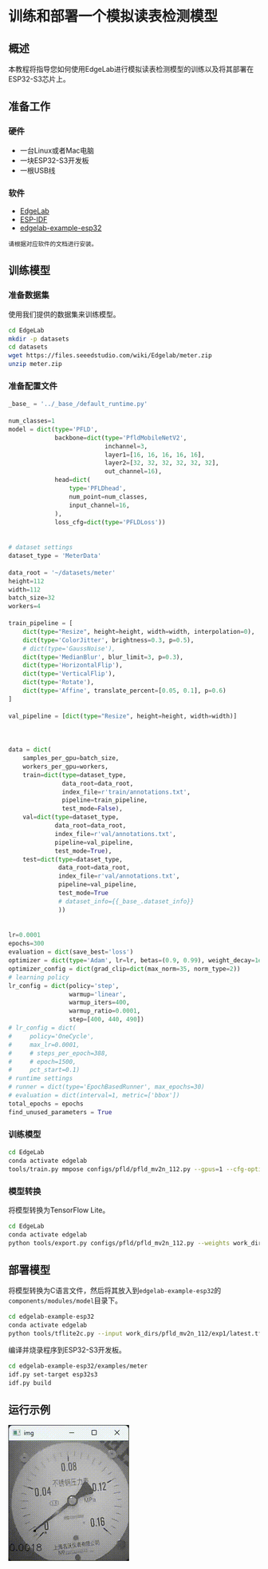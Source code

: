# 训练和部署一个模拟读表检测模型

## 概述

本教程将指导您如何使用EdgeLab进行模拟读表检测模型的训练以及将其部署在ESP32-S3芯片上。

## 准备工作

### 硬件
- 一台Linux或者Mac电脑
- 一块ESP32-S3开发板
- 一根USB线



### 软件
- [EdgeLab](https://edgelab.readthedocs.io/zh_CN/latest/)
- [ESP-IDF](./get_start.md#环境安装)
- [edgelab-example-esp32](https://github.com/Seeed-Studio/edgelab-example-esp32)

```{note}
请根据对应软件的文档进行安装。
```

## 训练模型
### 准备数据集
使用我们提供的数据集来训练模型。

```bash
cd EdgeLab
mkdir -p datasets
cd datasets
wget https://files.seeedstudio.com/wiki/Edgelab/meter.zip
unzip meter.zip
```

### 准备配置文件
```python
_base_ = '../_base_/default_runtime.py'

num_classes=1
model = dict(type='PFLD',
             backbone=dict(type='PfldMobileNetV2',
                           inchannel=3,
                           layer1=[16, 16, 16, 16, 16],
                           layer2=[32, 32, 32, 32, 32, 32],
                           out_channel=16),
             head=dict(
                 type='PFLDhead',
                 num_point=num_classes,
                 input_channel=16,
             ),
             loss_cfg=dict(type='PFLDLoss'))


# dataset settings
dataset_type = 'MeterData'

data_root = '~/datasets/meter'
height=112
width=112
batch_size=32
workers=4

train_pipeline = [
    dict(type="Resize", height=height, width=width, interpolation=0),
    dict(type='ColorJitter', brightness=0.3, p=0.5),
    # dict(type='GaussNoise'),
    dict(type='MedianBlur', blur_limit=3, p=0.3),
    dict(type='HorizontalFlip'),
    dict(type='VerticalFlip'),
    dict(type='Rotate'),
    dict(type='Affine', translate_percent=[0.05, 0.1], p=0.6)
]

val_pipeline = [dict(type="Resize", height=height, width=width)]



data = dict(
    samples_per_gpu=batch_size,
    workers_per_gpu=workers,
    train=dict(type=dataset_type,
               data_root=data_root,
               index_file=r'train/annotations.txt',
               pipeline=train_pipeline,
               test_mode=False),
    val=dict(type=dataset_type,
             data_root=data_root,
             index_file=r'val/annotations.txt',
             pipeline=val_pipeline,
             test_mode=True),
    test=dict(type=dataset_type,
              data_root=data_root,
              index_file=r'val/annotations.txt',
              pipeline=val_pipeline,
              test_mode=True
              # dataset_info={{_base_.dataset_info}}
              ))


lr=0.0001
epochs=300
evaluation = dict(save_best='loss')
optimizer = dict(type='Adam', lr=lr, betas=(0.9, 0.99), weight_decay=1e-6)
optimizer_config = dict(grad_clip=dict(max_norm=35, norm_type=2))
# learning policy
lr_config = dict(policy='step',
                 warmup='linear',
                 warmup_iters=400,
                 warmup_ratio=0.0001,
                 step=[400, 440, 490])
# lr_config = dict(
#     policy='OneCycle',
#     max_lr=0.0001,
#     # steps_per_epoch=388,
#     # epoch=1500,
#     pct_start=0.1)
# runtime settings
# runner = dict(type='EpochBasedRunner', max_epochs=30)
# evaluation = dict(interval=1, metric=['bbox'])
total_epochs = epochs
find_unused_parameters = True
```

### 训练模型

```bash
cd EdgeLab
conda activate edgelab
tools/train.py mmpose configs/pfld/pfld_mv2n_112.py --gpus=1 --cfg-options total_epochs=50
```

### 模型转换
将模型转换为TensorFlow Lite。
```bash
cd EdgeLab
conda activate edgelab
python tools/export.py configs/pfld/pfld_mv2n_112.py --weights work_dirs/pfld_mv2n_112/exp1/latest.pth --data ~/datasets/meter/train/images
```

## 部署模型

将模型转换为C语言文件，然后将其放入到`edgelab-example-esp32`的`components/modules/model`目录下。
```bash
cd edgelab-example-esp32
conda activate edgelab
python tools/tflite2c.py --input work_dirs/pfld_mv2n_112/exp1/latest.tflite --model_name pfld_meter --output_dir ./components/modules/model
```

编译并烧录程序到ESP32-S3开发板。

```bash
cd edgelab-example-esp32/examples/meter
idf.py set-target esp32s3
idf.py build
```

## 运行示例

![meter](../_static/esp32/images/meter_reading.gif)

